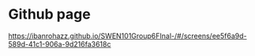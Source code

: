 # Github page
https://ibanrohazz.github.io/SWEN101Group6FInal-/#/screens/ee5f6a9d-589d-41c1-906a-9d216fa3618c 
